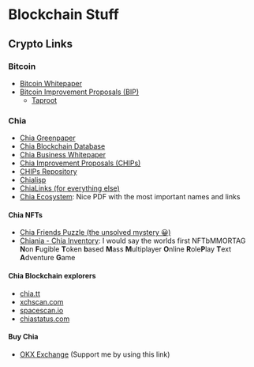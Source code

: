 # Blockchain Stuff

## Crypto Links

### Bitcoin

- [Bitcoin Whitepaper](https://bitcoin.org/bitcoin.pdf)
- [Bitcoin Improvement Proposals (BIP)](https://github.com/bitcoin/bips)
    - [Taproot](https://github.com/bitcoin/bips/blob/master/bip-0341.mediawiki)

### Chia

- [Chia Greenpaper](https://www.chia.net/assets/ChiaGreenPaper.pdf)
- [Chia Blockchain Database](chia/chia_blockchain_database.md)
- [Chia Business Whitepaper](https://www.chia.net/assets/Chia-Business-Whitepaper-2021-02-09-v1.0.pdf)
- [Chia Improvement Proposals (CHIPs)](https://www.chia.net/2022/02/14/chia-improvement-proposals.en.html)
- [CHIPs Repository](https://github.com/Chia-Network/chips)
- [Chialisp](https://chialisp.com/docs/getting_started/intro_to_chialisp)
- [ChiaLinks (for everything else)](https://chialinks.com/cats/)
- [Chia Ecosystem](https://chialinks.com/assets/Chia_Ecosystem_Map_June_2022.pdf): Nice PDF with the most important names and links

#### Chia NFTs

- [Chia Friends Puzzle (the unsolved mystery 😀)](chia/chia_friends_puzzle/puzzle_findings.md)
- [Chiania - Chia Inventory](https://rudolfachter.github.io/chiania/public/): I would say the worlds first NFTbMMORTAG **N**on **F**ugible **T**oken **b**ased **M**ass **M**ultiplayer **O**nline **R**ole**P**lay **T**ext **A**dventure **G**ame


#### Chia Blockchain explorers
 
- [chia.tt](https://chia.tt)
- [xchscan.com](https://xchscan.com/)
- [spacescan.io](https://www.spacescan.io/)
- [chiastatus.com](https://www.chiastatus.com/)

#### Buy Chia

- [OKX Exchange](https://www.okx.com/join/9468999) (Support me by using this link)